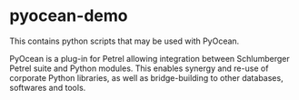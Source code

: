 # pyocean-demo
This contains python scripts that may be used with PyOcean.

PyOcean is a plug-in for Petrel allowing integration between Schlumberger Petrel suite and Python modules.
This enables synergy and re-use of corporate Python libraries, as well as bridge-building to other databases, softwares and tools.
